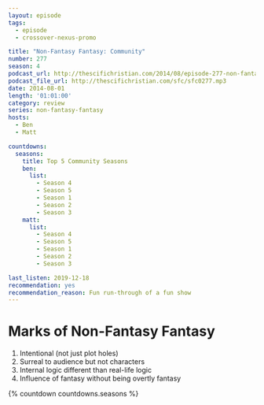 ```yaml
---
layout: episode
tags:
  - episode
  - crossover-nexus-promo

title: "Non-Fantasy Fantasy: Community"
number: 277
season: 4
podcast_url: http://thescifichristian.com/2014/08/episode-277-non-fantasy-fantasy-community/
podcast_file_url: http://thescifichristian.com/sfc/sfc0277.mp3
date: 2014-08-01
length: '01:01:00'
category: review
series: non-fantasy-fantasy
hosts:
  - Ben
  - Matt

countdowns:
  seasons:
    title: Top 5 Community Seasons
    ben:
      list:
        - Season 4
        - Season 5
        - Season 1
        - Season 2
        - Season 3
    matt: 
      list:
        - Season 4
        - Season 5
        - Season 1
        - Season 2
        - Season 3

last_listen: 2019-12-18
recommendation: yes
recommendation_reason: Fun run-through of a fun show
---
```


# Marks of Non-Fantasy Fantasy
1. Intentional (not just plot holes)
2. Surreal to audience but not characters 
3. Internal logic different than real-life logic 
4. Influence of fantasy without being overtly fantasy 

{% countdown countdowns.seasons %}